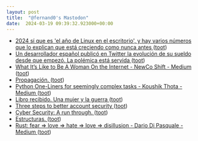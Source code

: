 ```yaml
---
layout: post
title:  "@fernand0's Mastodon"
date:  2024-03-19 09:39:32.923000+00:00
---
```

*  [2024 sí que es 'el año de Linux en el escritorio', y hay varios números que lo explican que está creciendo como nunca antes ](https://www.genbeta.com/linux/2024-que-ano-linux-escritorio-hay-varios-numeros-que-explican-que-esta-creciendo-como-nunca-ante) ([toot](https://mastodon.social/@fernand0/112121687108548570))
*  [Un desarrollador español publicó en Twitter la evolución de su sueldo desde que empezó. La polémica está servida ](https://www.genbeta.com/desarrollo/desarrollador-espanol-publico-twitter-evolucion-su-sueldo-que-empezo-polemica-esta-servid) ([toot](https://mastodon.social/@fernand0/112120058856566517))
*  [What It’s Like to Be A Woman On the Internet - NewCo Shift - Medium ](https://medium.com/newco/what-its-like-to-be-a-woman-on-the-internet-55f7e6d5044) ([toot](https://mastodon.social/@fernand0/112118057813598781))
*  [Propagación. ](https://avecesunafoto.wordpress.com/2024/03/18/propagacion) ([toot](https://mastodon.social/@fernand0/112118031760444723))
*  [Python One-Liners for seemingly complex tasks - Koushik Thota - Medium ](https://tvkoushik.medium.com/python-one-liners-for-seemingly-complex-tasks-936b89f0c70) ([toot](https://mastodon.social/@fernand0/112117786409695833))
*  [Libro recibido. Una mujer y la guerra ](https://fotografiasenmovimiento.wordpress.com/2024/03/18/libro-recibido-una-mujer-y-la-guerra) ([toot](https://mastodon.social/@fernand0/112117688019375361))
*  [Three steps to better account security ](https://dev.to/github/three-steps-to-better-account-security-14g) ([toot](https://mastodon.social/@fernand0/112117685845566445))
*  [Cyber Security: A run through. ](https://dev.to/dev180memes/cyber-security-a-run-through-1jk) ([toot](https://mastodon.social/@fernand0/112117431441443456))
*  [Estructuras. ](https://www.flickr.com/photos/fernand0/53563844272) ([toot](https://mastodon.social/@fernand0/112117354541723196))
*  [Rust: fear => love => hate => love => disillusion - Dario Di Pasquale - Medium ](https://dariodip.medium.com/rust-fear-love-hate-love-disillusion-fa9f6f05b54) ([toot](https://mastodon.social/@fernand0/112116669924280488))
